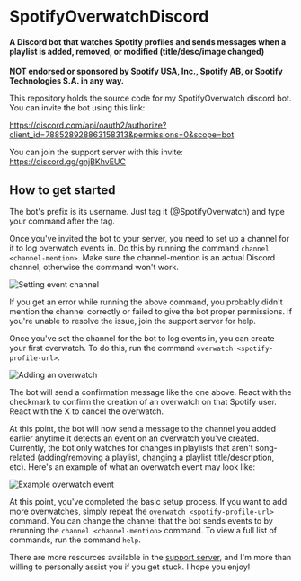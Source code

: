# SpotifyOverwatchDiscord
#### A Discord bot that watches Spotify profiles and sends messages when a playlist is added, removed, or modified (title/desc/image changed)

**NOT endorsed or sponsored by Spotify USA, Inc., Spotify AB, or Spotify Technologies S.A. in any way.**

This repository holds the source code for my SpotifyOverwatch discord bot. You can invite the bot using this link:

https://discord.com/api/oauth2/authorize?client_id=788528928863158313&permissions=0&scope=bot

You can join the support server with this invite: https://discord.gg/gnjBKhvEUC

## How to get started

The bot's prefix is its username. Just tag it (@SpotifyOverwatch) and type your command after the tag.

Once you've invited the bot to your server, you need to set up a channel for it to log overwatch events in. Do this by running the command `channel <channel-mention>`. Make sure the channel-mention is an actual Discord channel, otherwise the command won't work.

![Setting event channel](https://i.ibb.co/0t59dYB/image.png)

If you get an error while running the above command, you probably didn't mention the channel correctly or failed to give the bot proper permissions. If you're unable to resolve the issue, join the support server for help.

Once you've set the channel for the bot to log events in, you can create your first overwatch. To do this, run the command `overwatch <spotify-profile-url>`.

![Adding an overwatch](https://i.ibb.co/nL2vvh8/image.png)

The bot will send a confirmation message like the one above. React with the checkmark to confirm the creation of an overwatch on that Spotify user. React with the X to cancel the overwatch.

At this point, the bot will now send a message to the channel you added earlier anytime it detects an event on an overwatch you've created. Currently, the bot only watches for changes in playlists that aren't song-related (adding/removing a playlist, changing a playlist title/description, etc). Here's an example of what an overwatch event may look like:

![Example overwatch event](https://i.ibb.co/QfX6j8x/image.png)

At this point, you've completed the basic setup process. If you want to add more overwatches, simply repeat the `overwatch <spotify-profile-url>` command. You can change the channel that the bot sends events to by rerunning the `channel <channel-mention>` command. To view a full list of commands, run the command `help`. 

There are more resources available in the [support server](https://discord.gg/gnjBKhvEUC), and I'm more than willing to personally assist you if you get stuck. I hope you enjoy!
